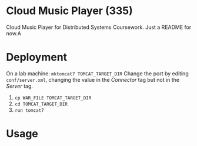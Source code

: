 Cloud Music Player (335)
========================

Cloud Music Player for Distributed Systems Coursework. Just a README for now.A

Deployment
==========
On a lab machine: `mktomcat7 TOMCAT_TARGET_DIR`
Change the port by editing `conf/server.xml`, changing the value in the *Connector* tag but not in the *Server* tag.

1. `cp WAR_FILE TOMCAT_TARGET_DIR`
2. `cd TOMCAT_TARGET_DIR`
3. `run tomcat7`

Usage
=====
